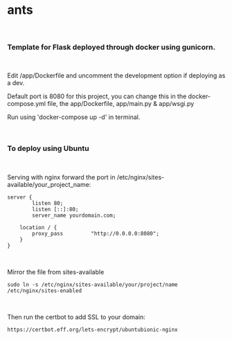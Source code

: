# ants

<br>
<h3>Template for Flask deployed through docker using gunicorn.</h3>
<br>

Edit /app/Dockerfile and uncomment the development option if deploying as a dev.

Default port is 8080 for this project, you can change this in the docker-compose.yml file, the app/Dockerfile, app/main.py & app/wsgi.py

Run using 'docker-compose up -d' in terminal.

<br>
<h3>To deploy using Ubuntu</h3>
<br>

Serving with nginx forward the port in /etc/nginx/sites-available/your_project_name:


```
server {
        listen 80;
        listen [::]:80;
        server_name yourdomain.com;

    location / {
        proxy_pass         "http://0.0.0.0:8080";
    }
}
```

<br>

Mirror the file from sites-available

```
sudo ln -s /etc/nginx/sites-available/your/project/name /etc/nginx/sites-enabled
```




<br>

Then run the certbot to add SSL to your domain:
```
https://certbot.eff.org/lets-encrypt/ubuntubionic-nginx
```
